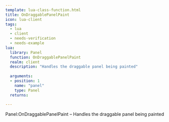```yaml
---
template: lua-class-function.html
title: OnDraggablePanelPaint
icon: lua-client
tags:
  - lua
  - client
  - needs-verification
  - needs-example
lua:
  library: Panel
  function: OnDraggablePanelPaint
  realm: client
  description: "Handles the draggable panel being painted"
  
  arguments:
  - position: 1
    name: "panel"
    type: Panel
  returns:
    
---
```


<div class="lua__search__keywords">
Panel:OnDraggablePanelPaint &#x2013; Handles the draggable panel being painted
</div>
